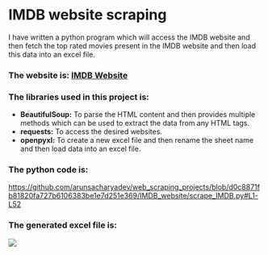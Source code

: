 # IMDB website scraping

I have written a python program which will access the IMDB website and then fetch the top rated movies present in the IMDB website and then load this data into an excel file.

### The website is: [IMDB Website](https://www.imdb.com/chart/top/)

### The libraries used in this project is:
* **BeautifulSoup:** To parse the HTML content and then provides multiple methods which can be used to extract the data from any HTML tags.
* **requests:** To access the desired websites.
* **openpyxl:** To create a new excel file and then rename the sheet name and then load data into an excel file.

### The python code is:
https://github.com/arunsacharyadev/web_scraping_projects/blob/d0c8871fb81820fa727b6106383be1e7d251e369/IMDB_website/scrape_IMDB.py#L1-L52

### The generated excel file is:
<a href="IMDB_Top_250_Movies.xlsx"><img src="https://camo.githubusercontent.com/bbde5a2f6da9c1190fd175a0e92beb67acfe3137d333f95f4d656ed34a856251/68747470733a2f2f696d672e736869656c64732e696f2f62616467652f4d6963726f736f6674253230457863656c2d3231373334362e7376673f7374796c653d666f722d7468652d6261646765266c6f676f3d4d6963726f736f66742d457863656c266c6f676f436f6c6f723d7768697465" /></a>
